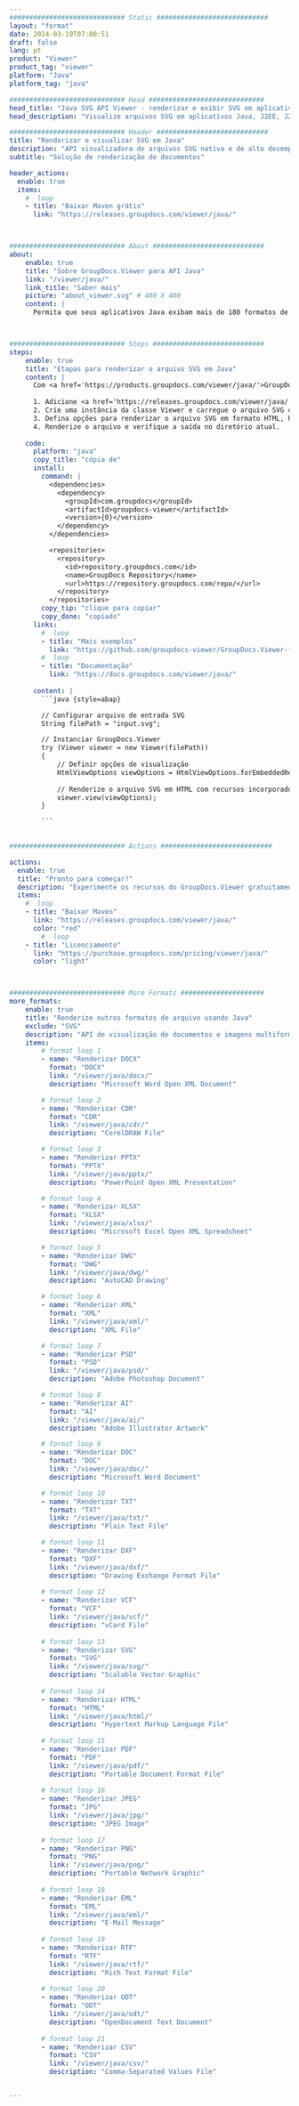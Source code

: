```yaml
---
############################# Static ############################
layout: "format"
date: 2024-03-19T07:00:51
draft: false
lang: pt
product: "Viewer"
product_tag: "viewer"
platform: "Java"
platform_tag: "java"

############################# Head #############################
head_title: "Java SVG API Viewer - renderizar e exibir SVG em aplicativos Java"
head_description: "Visualize arquivos SVG em aplicativos Java, J2EE, J2SE. Suporta a visualização de mais de 180 formatos de documentos e arquivos de imagem em HTML, PDF ou modo de imagem com recursos avançados para gerenciar opções de visualização de documentos."

############################# Header ############################
title: "Renderizar e visualizar SVG em Java" 
description: "API visualizadora de arquivos SVG nativa e de alto desempenho para aplicativos baseados em Java, J2EE e J2SE, suportando uma ampla gama de recursos adicionais para personalizar a aparência do formato do documento de saída." 
subtitle: "Solução de renderização de documentos" 

header_actions:
  enable: true
  items:
    #  loop
    - title: "Baixar Maven grátis"
      link: "https://releases.groupdocs.com/viewer/java/"



############################# About ############################
about:
    enable: true
    title: "Sobre GroupDocs.Viewer para API Java"
    link: "/viewer/java/"
    link_title: "Saber mais"
    picture: "about_viewer.svg" # 480 X 400
    content: |
      Permita que seus aplicativos Java exibam mais de 180 formatos de arquivo em HTML, PDF ou modos de imagem usando GroupDocs.Viewer para APIs Java sem qualquer software adicional instalado; como Microsoft Office, Apache Open Office, Adobe Acrobat Reader etc. Os desenvolvedores podem visualizar facilmente todas as imagens e tipos de documentos populares, incluindo Microsoft Office, OpenDocument, HTML, PDF, Archive, Diagrams, Photoshop, AutoCAD e formatos de linguagem de programação dentro dos aplicativos Java com renderização rápida e da mais alta qualidade.



############################# Steps ############################
steps:
    enable: true
    title: "Etapas para renderizar o arquivo SVG em Java" 
    content: |
      Com <a href='https://products.groupdocs.com/viewer/java/'>GroupDocs.Viewer</a> você pode renderizar SVG para HTML, JPEG, PNG ou PDF em algumas etapas.
      
      1. Adicione <a href='https://releases.groupdocs.com/viewer/java/'>GroupDocs.Viewer for Java</a> como uma dependência ao seu projeto. 
      2. Crie uma instância da classe Viewer e carregue o arquivo SVG com caminho completo.  
      3. Defina opções para renderizar o arquivo SVG em formato HTML, PNG, JPEG ou PDF. 
      4. Renderize o arquivo e verifique a saída no diretório atual. 
   
    code:
      platform: "java"
      copy_title: "cópia de"
      install:
        command: |
          <dependencies>
            <dependency>
              <groupId>com.groupdocs</groupId>
              <artifactId>groupdocs-viewer</artifactId>
              <version>{0}</version>
            </dependency>
          </dependencies>

          <repositories>
            <repository>
              <id>repository.groupdocs.com</id>
              <name>GroupDocs Repository</name>
              <url>https://repository.groupdocs.com/repo/</url>
            </repository>
          </repositories>
        copy_tip: "clique para copiar"
        copy_done: "copiado"
      links:
        #  loop
        - title: "Mais exemplos"
          link: "https://github.com/groupdocs-viewer/GroupDocs.Viewer-for-Java"
        #  loop
        - title: "Documentação"
          link: "https://docs.groupdocs.com/viewer/java/"
          
      content: |
        ```java {style=abap}

        // Configurar arquivo de entrada SVG
        String filePath = "input.svg";

        // Instanciar GroupDocs.Viewer
        try (Viewer viewer = new Viewer(filePath))
        {
            // Definir opções de visualização
            HtmlViewOptions viewOptions = HtmlViewOptions.forEmbeddedResources();
                
            // Renderize o arquivo SVG em HTML com recursos incorporados
            viewer.view(viewOptions);
        }

        ```
            

############################# Actions ############################

actions:
  enable: true
  title: "Pronto para começar?"
  description: "Experimente os recursos do GroupDocs.Viewer gratuitamente ou solicite uma licença"
  items:
    #  loop
    - title: "Baixar Maven"
      link: "https://releases.groupdocs.com/viewer/java/"
      color: "red"
        #  loop
    - title: "Licenciamento"
      link: "https://purchase.groupdocs.com/pricing/viewer/java/"
      color: "light"



############################# More Formats #####################
more_formats:
    enable: true
    title: "Renderize outros formatos de arquivo usando Java"
    exclude: "SVG"
    description: "API de visualização de documentos e imagens multiformato para Java. Veja alguns dos formatos de arquivo populares abaixo, sem visualizadores externos."
    items: 
        # format loop 1
        - name: "Renderizar DOCX"
          format: "DOCX"
          link: "/viewer/java/docx/"
          description: "Microsoft Word Open XML Document" 

        # format loop 2
        - name: "Renderizar CDR" 
          format: "CDR"
          link: "/viewer/java/cdr/"
          description: "CorelDRAW File" 

        # format loop 3
        - name: "Renderizar PPTX"
          format: "PPTX"
          link: "/viewer/java/pptx/"
          description: "PowerPoint Open XML Presentation" 

        # format loop 4
        - name: "Renderizar XLSX"
          format: "XLSX"
          link: "/viewer/java/xlsx/"
          description: "Microsoft Excel Open XML Spreadsheet" 

        # format loop 5
        - name: "Renderizar DWG"
          format: "DWG"
          link: "/viewer/java/dwg/"
          description: "AutoCAD Drawing"

        # format loop 6
        - name: "Renderizar XML"
          format: "XML"
          link: "/viewer/java/xml/"
          description: "XML File"

        # format loop 7
        - name: "Renderizar PSD"
          format: "PSD"
          link: "/viewer/java/psd/"
          description: "Adobe Photoshop Document"

        # format loop 8
        - name: "Renderizar AI"
          format: "AI"
          link: "/viewer/java/ai/"
          description: "Adobe Illustrator Artwork"

        # format loop 9
        - name: "Renderizar DOC"
          format: "DOC"
          link: "/viewer/java/doc/"
          description: "Microsoft Word Document" 

        # format loop 10
        - name: "Renderizar TXT" 
          format: "TXT"
          link: "/viewer/java/txt/"
          description: "Plain Text File" 

        # format loop 11
        - name: "Renderizar DXF" 
          format: "DXF"
          link: "/viewer/java/dxf/"
          description: "Drawing Exchange Format File"  
          
        # format loop 12
        - name: "Renderizar VCF"
          format: "VCF"
          link: "/viewer/java/vcf/"
          description: "vCard File"  
              
        # format loop 13
        - name: "Renderizar SVG"
          format: "SVG"
          link: "/viewer/java/svg/"
          description: "Scalable Vector Graphic" 
          
        # format loop 14
        - name: "Renderizar HTML"
          format: "HTML"
          link: "/viewer/java/html/"
          description: "Hypertext Markup Language File" 
          
        # format loop 15
        - name: "Renderizar PDF"
          format: "PDF"
          link: "/viewer/java/pdf/"
          description: "Portable Document Format File"
          
        # format loop 16
        - name: "Renderizar JPEG"
          format: "JPG"
          link: "/viewer/java/jpg/"
          description: "JPEG Image"
          
        # format loop 17
        - name: "Renderizar PNG"
          format: "PNG"
          link: "/viewer/java/png/"
          description: "Portable Network Graphic" 
          
        # format loop 18
        - name: "Renderizar EML"
          format: "EML"
          link: "/viewer/java/eml/"
          description: "E-Mail Message" 
          
        # format loop 19
        - name: "Renderizar RTF"
          format: "RTF"
          link: "/viewer/java/rtf/"
          description: "Rich Text Format File" 
          
        # format loop 20
        - name: "Renderizar ODT"
          format: "ODT"
          link: "/viewer/java/odt/"
          description: "OpenDocument Text Document" 
          
        # format loop 21
        - name: "Renderizar CSV"
          format: "CSV"
          link: "/viewer/java/csv/"
          description: "Comma-Separated Values File" 


---
```

